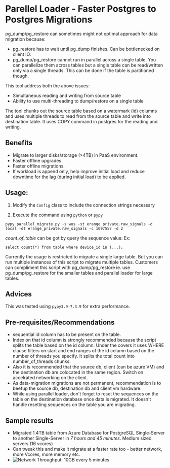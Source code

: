 # Parellel Loader - Faster Postgres to Postgres Migrations
pg\_dump/pg\_restore can sometimes might not optimal approach for data migration because:
- pg\_restore has to wait until pg\_dump finishes. Can be bottlenecked on client IO.
- pg\_dump/pg\_restore cannot run in parallel across a single table. You can parallelize them across tables but a single table can be read/written only via a single threads. This can be done if the table is partitioned though.

This tool address both the above issues:
- Simultaneous reading and writing from source table
- Ability to use multi-threading to dump/restore on a single table

The tool chunks out the source table based on a watermark (id) columns and uses multiple threads to read from the source table and write into destination table. It uses COPY command in postgres for the reading and writing.

## Benefits
- Migrate to larger disks/storage (>4TB) in PaaS environment.
- Faster offline upgrades 
- Faster offline migrations. 
- If workload is append only, help improve initial load and reduce downtime for the lag (during initial load) to be applied. 

## Usage:

1. Modify the `Config` class to include the connection strings necessary

2. Execute the command using `python` or `pypy`

```
pypy parallel_migrate.py -s wus -st erange_private.raw_signals -d local -dt erange_private.raw_signals -c 1097557 -d 2
```

*count_of_table* can be got by query the sequence value:
Ex:
```
select count(*) from table where device_id in (...);
```

Currently the usage is restricted to migrate a single large table. But you can run multiple instances of this script to migrate multiple tables. Customers can compliment this script with pg_dump/pg_restore ie. use pg_dump/pg_restore for the smaller tables and parallel loader for large tables.

## Advices

This was tested using `pypy3.9-7.3.9` for extra performance.

## Pre-requisites/Recommendations
- sequential id column has to be present on the table.
- Index on that id column is strongly recommended because the script splits the table based on the id column. Under the covers it uses WHERE clause filters on start and end ranges of the id column based on the number of threads you specify. It splits the total count into number\_of\_threads chunks.
- Also it is recommended that the source db, client (can be azure VM) and the destination db are colocated in the same region. Switch on accelrated networking on the client.
- As data-migration migrations are not permanent, recommendation is to beefup the source db, destination db and client vm hardware.
- While using parallel loader, don't forget to reset the sequences on the table on the destination database once data is migrated. It doesn't handle resetting sequences on the table you are migrating.

## Sample results
-  Migrated 1.4TB table from Azure Database for PostgreSQL Single-Server to another Single-Server in *7 hours and 45 minutes*. Medium sized servers (16 vcores)
-  Can tweak this and make it migrate at a faster rate too - better network, more Vcores, more memory etc.
- ![Network Throughput: 10GB every 5 minutes](https://github.com/microsoft/OrcasNinjaTeam/blob/master/azure-postgresql/data_migration/image003.png) 
